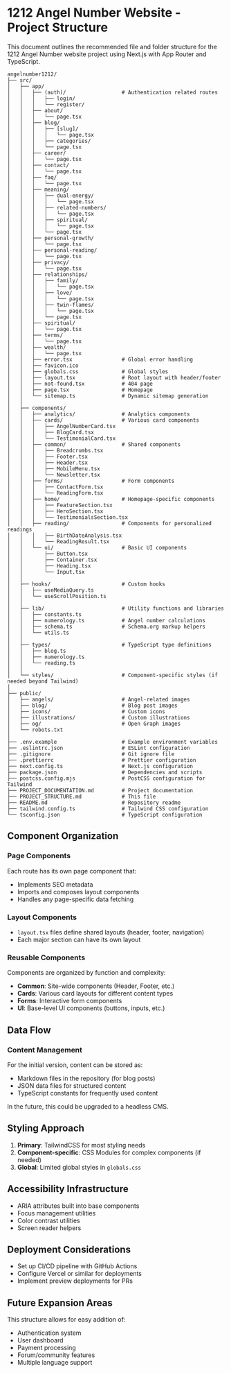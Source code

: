 # 1212 Angel Number Website - Project Structure

This document outlines the recommended file and folder structure for the 1212 Angel Number website project using Next.js with App Router and TypeScript.

```
angelnumber1212/
├── src/
│   ├── app/
│   │   ├── (auth)/                  # Authentication related routes
│   │   │   ├── login/
│   │   │   └── register/
│   │   ├── about/
│   │   │   └── page.tsx
│   │   ├── blog/
│   │   │   ├── [slug]/
│   │   │   │   └── page.tsx
│   │   │   ├── categories/
│   │   │   └── page.tsx
│   │   ├── career/
│   │   │   └── page.tsx
│   │   ├── contact/
│   │   │   └── page.tsx
│   │   ├── faq/
│   │   │   └── page.tsx
│   │   ├── meaning/
│   │   │   ├── dual-energy/
│   │   │   │   └── page.tsx
│   │   │   ├── related-numbers/
│   │   │   │   └── page.tsx
│   │   │   ├── spiritual/
│   │   │   │   └── page.tsx
│   │   │   └── page.tsx
│   │   ├── personal-growth/
│   │   │   └── page.tsx
│   │   ├── personal-reading/
│   │   │   └── page.tsx
│   │   ├── privacy/
│   │   │   └── page.tsx
│   │   ├── relationships/
│   │   │   ├── family/
│   │   │   │   └── page.tsx
│   │   │   ├── love/
│   │   │   │   └── page.tsx
│   │   │   ├── twin-flames/
│   │   │   │   └── page.tsx
│   │   │   └── page.tsx
│   │   ├── spiritual/
│   │   │   └── page.tsx
│   │   ├── terms/
│   │   │   └── page.tsx
│   │   ├── wealth/
│   │   │   └── page.tsx
│   │   ├── error.tsx                # Global error handling
│   │   ├── favicon.ico
│   │   ├── globals.css              # Global styles
│   │   ├── layout.tsx               # Root layout with header/footer
│   │   ├── not-found.tsx            # 404 page
│   │   ├── page.tsx                 # Homepage
│   │   └── sitemap.ts               # Dynamic sitemap generation
│   │
│   ├── components/
│   │   ├── analytics/               # Analytics components
│   │   ├── cards/                   # Various card components
│   │   │   ├── AngelNumberCard.tsx
│   │   │   ├── BlogCard.tsx
│   │   │   └── TestimonialCard.tsx
│   │   ├── common/                  # Shared components
│   │   │   ├── Breadcrumbs.tsx
│   │   │   ├── Footer.tsx
│   │   │   ├── Header.tsx
│   │   │   ├── MobileMenu.tsx
│   │   │   └── Newsletter.tsx
│   │   ├── forms/                   # Form components
│   │   │   ├── ContactForm.tsx
│   │   │   └── ReadingForm.tsx
│   │   ├── home/                    # Homepage-specific components
│   │   │   ├── FeatureSection.tsx
│   │   │   ├── HeroSection.tsx
│   │   │   └── TestimonialsSection.tsx
│   │   ├── reading/                 # Components for personalized readings
│   │   │   ├── BirthDateAnalysis.tsx
│   │   │   └── ReadingResult.tsx
│   │   └── ui/                      # Basic UI components
│   │       ├── Button.tsx
│   │       ├── Container.tsx
│   │       ├── Heading.tsx
│   │       └── Input.tsx
│   │
│   ├── hooks/                       # Custom hooks
│   │   ├── useMediaQuery.ts
│   │   └── useScrollPosition.ts
│   │
│   ├── lib/                         # Utility functions and libraries
│   │   ├── constants.ts
│   │   ├── numerology.ts            # Angel number calculations
│   │   ├── schema.ts                # Schema.org markup helpers
│   │   └── utils.ts
│   │
│   ├── types/                       # TypeScript type definitions
│   │   ├── blog.ts
│   │   ├── numerology.ts
│   │   └── reading.ts
│   │
│   └── styles/                      # Component-specific styles (if needed beyond Tailwind)
│
├── public/
│   ├── angels/                      # Angel-related images
│   ├── blog/                        # Blog post images
│   ├── icons/                       # Custom icons
│   ├── illustrations/               # Custom illustrations
│   ├── og/                          # Open Graph images
│   └── robots.txt
│
├── .env.example                     # Example environment variables
├── .eslintrc.json                   # ESLint configuration
├── .gitignore                       # Git ignore file
├── .prettierrc                      # Prettier configuration
├── next.config.ts                   # Next.js configuration
├── package.json                     # Dependencies and scripts
├── postcss.config.mjs               # PostCSS configuration for Tailwind
├── PROJECT_DOCUMENTATION.md         # Project documentation
├── PROJECT_STRUCTURE.md             # This file
├── README.md                        # Repository readme
├── tailwind.config.ts               # Tailwind CSS configuration
└── tsconfig.json                    # TypeScript configuration
```

## Component Organization

### Page Components
Each route has its own page component that:
- Implements SEO metadata
- Imports and composes layout components
- Handles any page-specific data fetching

### Layout Components
- `layout.tsx` files define shared layouts (header, footer, navigation)
- Each major section can have its own layout

### Reusable Components
Components are organized by function and complexity:
- **Common**: Site-wide components (Header, Footer, etc.)
- **Cards**: Various card layouts for different content types
- **Forms**: Interactive form components
- **UI**: Base-level UI components (buttons, inputs, etc.)

## Data Flow

### Content Management
For the initial version, content can be stored as:
- Markdown files in the repository (for blog posts)
- JSON data files for structured content
- TypeScript constants for frequently used content

In the future, this could be upgraded to a headless CMS.

## Styling Approach

1. **Primary**: TailwindCSS for most styling needs
2. **Component-specific**: CSS Modules for complex components (if needed)
3. **Global**: Limited global styles in `globals.css`

## Accessibility Infrastructure

- ARIA attributes built into base components
- Focus management utilities
- Color contrast utilities
- Screen reader helpers

## Deployment Considerations

- Set up CI/CD pipeline with GitHub Actions
- Configure Vercel or similar for deployments
- Implement preview deployments for PRs

## Future Expansion Areas

This structure allows for easy addition of:
- Authentication system
- User dashboard
- Payment processing
- Forum/community features
- Multiple language support 